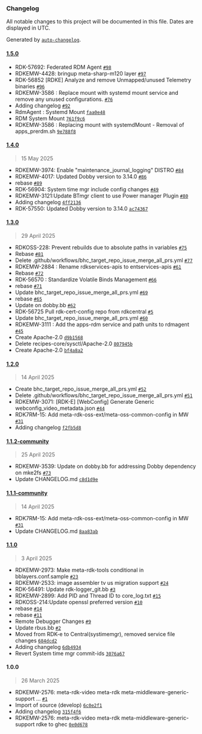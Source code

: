 ### Changelog

All notable changes to this project will be documented in this file. Dates are displayed in UTC.

Generated by [`auto-changelog`](https://github.com/CookPete/auto-changelog).

#### [1.5.0](https://github.com/rdkcentral/meta-rdk/compare/1.4.0...1.5.0)

- RDK-57692: Federated RDM Agent [`#98`](https://github.com/rdkcentral/meta-rdk/pull/98)
- RDKEMW-4428: bringup meta-sharp-m120 layer [`#97`](https://github.com/rdkcentral/meta-rdk/pull/97)
- RDK-56852 [RDKE] Analyze and remove Unmapped/unused Telemetry binaries [`#96`](https://github.com/rdkcentral/meta-rdk/pull/96)
- RDKEMW-3586 : Replace mount with systemd mount service and remove any unused configurations. [`#76`](https://github.com/rdkcentral/meta-rdk/pull/76)
- Adding changelog [`#92`](https://github.com/rdkcentral/meta-rdk/pull/92)
- RdmAgent : Systemd Mount [`faa0e48`](https://github.com/rdkcentral/meta-rdk/commit/faa0e48b3be496598913ea7635c025944a538143)
- RDM System Mount [`761f9c6`](https://github.com/rdkcentral/meta-rdk/commit/761f9c6e209a92eda560453de4192c241941c785)
- RDKEMW-3586 : Replacing mount with systemdMount - Removal of apps_prerdm.sh [`9e788f8`](https://github.com/rdkcentral/meta-rdk/commit/9e788f8459762c21401bf2017415dbb573f83fd9)

#### [1.4.0](https://github.com/rdkcentral/meta-rdk/compare/1.3.0...1.4.0)

> 15 May 2025

- RDKEMW-3974: Enable "maintenance_journal_logging" DISTRO [`#84`](https://github.com/rdkcentral/meta-rdk/pull/84)
- RDKEMW-4017: Updated Dobby version to 3.14.0 [`#86`](https://github.com/rdkcentral/meta-rdk/pull/86)
- rebase [`#89`](https://github.com/rdkcentral/meta-rdk/pull/89)
- RDK-56904: System time mgr include config changes [`#49`](https://github.com/rdkcentral/meta-rdk/pull/49)
- RDKEMW-3121:Update BTmgr client to use Power manager Plugin [`#80`](https://github.com/rdkcentral/meta-rdk/pull/80)
- Adding changelog [`4ff2136`](https://github.com/rdkcentral/meta-rdk/commit/4ff2136879a7a9b061068f95ae1d3a863ff1c269)
- RDK-57550: Updated Dobby version to 3.14.0 [`ac74367`](https://github.com/rdkcentral/meta-rdk/commit/ac74367027503865b3e921c5bae6f948d33a94ec)

#### [1.3.0](https://github.com/rdkcentral/meta-rdk/compare/1.2.0...1.3.0)

> 29 April 2025

- RDKOSS-228: Prevent rebuilds due to absolute paths in variables  [`#75`](https://github.com/rdkcentral/meta-rdk/pull/75)
- Rebase [`#81`](https://github.com/rdkcentral/meta-rdk/pull/81)
- Delete .github/workflows/bhc_target_repo_issue_merge_all_prs.yml [`#77`](https://github.com/rdkcentral/meta-rdk/pull/77)
- RDKEMW-2884 : Rename rdkservices-apis to entservices-apis [`#61`](https://github.com/rdkcentral/meta-rdk/pull/61)
- Rebase [`#72`](https://github.com/rdkcentral/meta-rdk/pull/72)
- RDK-56570 : Standardize Volatile Binds Management [`#66`](https://github.com/rdkcentral/meta-rdk/pull/66)
- rebase [`#71`](https://github.com/rdkcentral/meta-rdk/pull/71)
- Update bhc_target_repo_issue_merge_all_prs.yml [`#69`](https://github.com/rdkcentral/meta-rdk/pull/69)
- rebase [`#65`](https://github.com/rdkcentral/meta-rdk/pull/65)
- Update on dobby.bb [`#62`](https://github.com/rdkcentral/meta-rdk/pull/62)
- RDK-56725 Pull rdk-cert-config repo from rdkcentral  [`#5`](https://github.com/rdkcentral/meta-rdk/pull/5)
- Update bhc_target_repo_issue_merge_all_prs.yml [`#60`](https://github.com/rdkcentral/meta-rdk/pull/60)
- RDKEMW-3111 : Add the apps-rdm service and path units to rdmagent  [`#45`](https://github.com/rdkcentral/meta-rdk/pull/45)
- Create Apache-2.0 [`d9b1568`](https://github.com/rdkcentral/meta-rdk/commit/d9b15682ebe396a535a42b442565856b11d95f7d)
- Delete recipes-core/sysctl/Apache-2.0 [`807945b`](https://github.com/rdkcentral/meta-rdk/commit/807945b4961c7071988d43d6be500d184ba0eabc)
- Create Apache-2.0 [`bf4a8a2`](https://github.com/rdkcentral/meta-rdk/commit/bf4a8a2f92948182e6b7b5c389882a977c5637a9)

#### [1.2.0](https://github.com/rdkcentral/meta-rdk/compare/1.1.2-community...1.2.0)

> 14 April 2025

- Create bhc_target_repo_issue_merge_all_prs.yml [`#52`](https://github.com/rdkcentral/meta-rdk/pull/52)
- Delete .github/workflows/bhc_target_repo_issue_merge_all_prs.yml [`#51`](https://github.com/rdkcentral/meta-rdk/pull/51)
- RDKEMW-3071: [RDK-E] [WebConfig] Generate Generic webconfig_video_metadata.json [`#44`](https://github.com/rdkcentral/meta-rdk/pull/44)
- RDK7RM-15: Add meta-rdk-oss-ext/meta-oss-common-config in MW [`#31`](https://github.com/rdkcentral/meta-rdk/pull/31)
- Adding changelog [`f2fb5d8`](https://github.com/rdkcentral/meta-rdk/commit/f2fb5d8c0eaa4959aae258d982f5702390cb84dc)

#### [1.1.2-community](https://github.com/rdkcentral/meta-rdk/compare/1.1.1-community...1.1.2-community)

> 25 April 2025

- RDKEMW-3539: Update on dobby.bb for addressing Dobby dependency on mke2fs [`#73`](https://github.com/rdkcentral/meta-rdk/pull/73)
- Update CHANGELOG.md [`c8d1d9e`](https://github.com/rdkcentral/meta-rdk/commit/c8d1d9e1e171760beeb6af64a0800b375bf4bcd0)

#### [1.1.1-community](https://github.com/rdkcentral/meta-rdk/compare/1.1.0...1.1.1-community)

> 14 April 2025

- RDK7RM-15: Add meta-rdk-oss-ext/meta-oss-common-config in MW [`#31`](https://github.com/rdkcentral/meta-rdk/pull/31)
- Update CHANGELOG.md [`8aa83ab`](https://github.com/rdkcentral/meta-rdk/commit/8aa83abed9bbe3c82b0a3affad8619516a9cfea4)

#### [1.1.0](https://github.com/rdkcentral/meta-rdk/compare/1.0.0...1.1.0)

> 3 April 2025

- RDKEMW-2973: Make meta-rdk-tools conditional in bblayers.conf.sample [`#23`](https://github.com/rdkcentral/meta-rdk/pull/23)
- RDKEMW-2533: image assembler tv us migration support [`#24`](https://github.com/rdkcentral/meta-rdk/pull/24)
- RDK-56491: Update rdk-logger_git.bb [`#3`](https://github.com/rdkcentral/meta-rdk/pull/3)
- RDKEMW-2899: Add PID and Thread ID to core_log.txt [`#15`](https://github.com/rdkcentral/meta-rdk/pull/15)
- RDKOSS-214:Update openssl preferred version [`#10`](https://github.com/rdkcentral/meta-rdk/pull/10)
- rebase [`#14`](https://github.com/rdkcentral/meta-rdk/pull/14)
- rebase [`#11`](https://github.com/rdkcentral/meta-rdk/pull/11)
- Remote Debugger Changes [`#9`](https://github.com/rdkcentral/meta-rdk/pull/9)
- Update rbus.bb [`#2`](https://github.com/rdkcentral/meta-rdk/pull/2)
- Moved from RDK-e to Central(systimemgr), removed service file changes [`684dcd2`](https://github.com/rdkcentral/meta-rdk/commit/684dcd2efd0d7ba6889c7348f057fc743fe6674f)
- Adding changelog [`6db4934`](https://github.com/rdkcentral/meta-rdk/commit/6db4934e732bd37ced64a09a29072a224ec293d1)
- Revert System time mgr commit-ids [`3076a67`](https://github.com/rdkcentral/meta-rdk/commit/3076a67ddd1adc044fd542b47ab92412a98ba996)

#### 1.0.0

> 26 March 2025

- RDKEMW-2576: meta-rdk-video meta-rdk meta-middleware-generic-support … [`#1`](https://github.com/rdkcentral/meta-rdk/pull/1)
- Import of source (develop) [`6c0e2f1`](https://github.com/rdkcentral/meta-rdk/commit/6c0e2f1aee5e774f729acec30b9bbc70994f57aa)
- Adding changelog [`315f4f6`](https://github.com/rdkcentral/meta-rdk/commit/315f4f62307e104cd5e4c64aa985de908198c11f)
- RDKEMW-2576: meta-rdk-video meta-rdk meta-middleware-generic-support rdke to ghec [`0e0d678`](https://github.com/rdkcentral/meta-rdk/commit/0e0d6785552d04e040b5e1c8b94cc1478548e00e)

